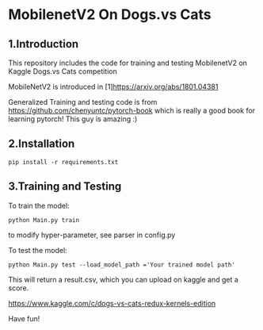 # MobilenetV2 On Dogs.vs Cats

## 1.Introduction

This repository includes the code for training and testing MobilenetV2 on Kaggle Dogs.vs Cats competition

MobileNetV2 is introduced  in [1]https://arxiv.org/abs/1801.04381

Generalized Training and testing code is from https://github.com/chenyuntc/pytorch-book which is really a good book for learning pytorch! This guy is amazing :)

## 2.Installation

```
pip install -r requirements.txt
```



## 3.Training and Testing

To train the model:

```
python Main.py train 
```

to modify hyper-parameter, see parser in config.py

To test the model:

```
python Main.py test --load_model_path ='Your trained model path'
```

This will return a result.csv, which you can upload on kaggle and get a score.

https://www.kaggle.com/c/dogs-vs-cats-redux-kernels-edition 

Have fun!

